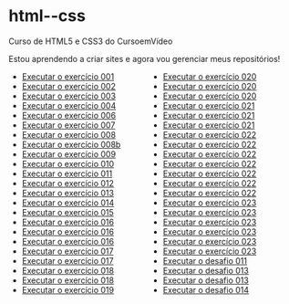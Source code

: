 # html--css
 Curso de HTML5 e CSS3 do CursoemVídeo

 Estou aprendendo a criar sites e agora vou gerenciar meus repositórios!

<ul style="columns:2">
    <li><a href="https://marcelmenezesr.github.io/html--css/exercícios/ex001/index.html">Executar o exercício 001</a></li>
    <li><a href="https://marcelmenezesr.github.io/html--css/exercícios/ex002/index.html">Executar o exercício 002</a></li>
    <li><a href="https://marcelmenezesr.github.io/html--css/exercícios/ex003/index.html">Executar o exercício 003</a></li>
    <li><a href="https://marcelmenezesr.github.io/html--css/exercícios/ex004/index.html">Executar o exercício 004</a></li>
    <li><a href="https://marcelmenezesr.github.io/html--css/exercícios/ex006/index.html">Executar o exercício 006</a></li>
    <li><a href="https://marcelmenezesr.github.io/html--css/exercícios/ex007/index.html">Executar o exercício 007</a></li>
    <li><a href="https://marcelmenezesr.github.io/html--css/exercícios/ex008/index.html">Executar o exercício 008</a></li>
    <li><a href="https://marcelmenezesr.github.io/html--css/exercícios/ex008b/index.html">Executar o exercício 008b</a></li>
    <li><a href="https://marcelmenezesr.github.io/html--css/exercícios/ex009/index.html">Executar o exercício 009</a></li>
    <li><a href="https://marcelmenezesr.github.io/html--css/exercícios/ex010/index.html">Executar o exercício 010</a></li>
    <li><a href="https://marcelmenezesr.github.io/html--css/exercícios/ex011/index.html">Executar o exercício 011</a></li>
    <li><a href="https://marcelmenezesr.github.io/html--css/exercícios/ex012/index.html">Executar o exercício 012</a></li>
    <li><a href="https://marcelmenezesr.github.io/html--css/exercícios/ex013/index.html">Executar o exercício 013</a></li> 
    <li><a href="https://marcelmenezesr.github.io/html--css/exercícios/ex014/index.html">Executar o exercício 014</a></li>
    <li><a href="https://marcelmenezesr.github.io/html--css/exercícios/ex015/index.html">Executar o exercício 015</a></li>
    <li><a href="https://marcelmenezesr.github.io/html--css/exercícios/ex016/cor01.html">Executar o exercício 016</a></li>
    <li><a href="https://marcelmenezesr.github.io/html--css/exercícios/ex016/cor02.html">Executar o exercício 016</a></li>
    <li><a href="https://marcelmenezesr.github.io/html--css/exercícios/ex016/cor03.html">Executar o exercício 016</a></li>
    <li><a href="https://marcelmenezesr.github.io/html--css/exercícios/ex017/fonte01.html">Executar o exercício 017</a></li>
    <li><a href="https://marcelmenezesr.github.io/html--css/exercícios/ex017/fonte02.html">Executar o exercício 017</a></li>
    <li><a href="https://marcelmenezesr.github.io/html--css/exercícios/ex018/fonte01.html">Executar o exercício 018</a></li>
    <li><a href="https://marcelmenezesr.github.io/html--css/exercícios/ex018/fonte02.html">Executar o exercício 018</a></li>
    <li><a href="https://marcelmenezesr.github.io/html--css/exercícios/ex019/seletor01.html">Executar o exercício 019</a></li> 
    <li><a href="https://marcelmenezesr.github.io/html--css/exercícios/ex020/hover.html">Executar o exercício 020</a></li>
    <li><a href="https://marcelmenezesr.github.io/html--css/exercícios/ex020/links.html">Executar o exercício 020</a></li>
    <li><a href="https://marcelmenezesr.github.io/html--css/exercícios/ex020/pseudoclasse.html">Executar o exercício 020</a></li>
    <li><a href="https://marcelmenezesr.github.io/html--css/exercícios/ex021/caixa01.html">Executar o exercício 021</a></li> 
    <li><a href="https://marcelmenezesr.github.io/html--css/exercícios/ex021/caixa02.html">Executar o exercício 021</a></li>
    <li><a href="https://marcelmenezesr.github.io/html--css/exercícios/ex021/caixa03.html">Executar o exercício 021</a></li>
    <li><a href="https://marcelmenezesr.github.io/html--css/exercícios/ex022/fundo001.html">Executar o exercício 022</a></li>
    <li><a href="https://marcelmenezesr.github.io/html--css/exercícios/ex022/fundo002.html">Executar o exercício 022</a></li>
    <li><a href="https://marcelmenezesr.github.io/html--css/exercícios/ex022/fundo003.html">Executar o exercício 022</a></li>
    <li><a href="https://marcelmenezesr.github.io/html--css/exercícios/ex022/fundo004.html">Executar o exercício 022</a></li>
    <li><a href="https://marcelmenezesr.github.io/html--css/exercícios/ex022/fundo005.html">Executar o exercício 022</a></li>
    <li><a href="https://marcelmenezesr.github.io/html--css/exercícios/ex022/fundo006.html">Executar o exercício 022</a></li>
    <li><a href="https://marcelmenezesr.github.io/html--css/exercícios/ex022/fundo007.html">Executar o exercício 022</a></li>
    <li><a href="https://marcelmenezesr.github.io/html--css/exercícios/ex023/tabela001.html">Executar o exercício 023</a></li>
    <li><a href="https://marcelmenezesr.github.io/html--css/exercícios/ex023/tabela002.html">Executar o exercício 023</a></li>
    <li><a href="https://marcelmenezesr.github.io/html--css/exercícios/ex023/tabela003.html">Executar o exercício 023</a></li>
    <li><a href="https://marcelmenezesr.github.io/html--css/exercícios/ex023/tabela004.html">Executar o exercício 023</a></li>
    <li><a href="https://marcelmenezesr.github.io/html--css/exercícios/ex023/tabela005.html">Executar o exercício 023</a></li>
    <li><a href="https://marcelmenezesr.github.io/html--css/exercícios/ex023/tabela006.html">Executar o exercício 023</a></li>
    <li><a href="https://marcelmenezesr.github.io/html--css/desafios/d011/index.html">Executar o desafio 011</a></li>
    <li><a href="https://marcelmenezesr.github.io/html--css/desafios/d013/tabela01.html">Executar o desafio 013</a></li>
    <li><a href="https://marcelmenezesr.github.io/html--css/desafios/d013/tabela02.html">Executar o desafio 013</a></li>
    <li><a href="https://marcelmenezesr.github.io/html--css/desafios/d014/tabela03.html">Executar o desafio 014</a></li>
    </ul>
